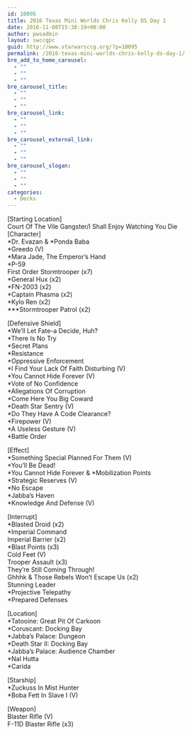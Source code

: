 ```yaml
---
id: 10095
title: 2016 Texas Mini Worlds Chris Kelly DS Day 1
date: 2016-11-08T15:38:19+00:00
author: pwsadmin
layout: swccgpc
guid: http://www.starwarsccg.org/?p=10095
permalink: /2016-texas-mini-worlds-chris-kelly-ds-day-1/
bre_add_to_home_carousel:
  - ""
  - ""
  - ""
bre_carousel_title:
  - ""
  - ""
  - ""
bre_carousel_link:
  - ""
  - ""
  - ""
bre_carousel_external_link:
  - ""
  - ""
  - ""
bre_carousel_slogan:
  - ""
  - ""
  - ""
categories:
  - Decks
---
```

[Starting Location]  
Court Of The Vile Gangster/I Shall Enjoy Watching You Die  
[Character]  
\*Dr. Evazan & \*Ponda Baba  
*Greedo (V)  
*Mara Jade, The Emperor&#8217;s Hand  
*P-59  
First Order Stormtrooper (x7)  
*General Hux (x2)  
*FN-2003 (x2)  
*Captain Phasma (x2)  
*Kylo Ren (x2)  
\***Stormtrooper Patrol (x2)

[Defensive Shield]  
*We&#8217;ll Let Fate-a Decide, Huh?  
*There Is No Try  
*Secret Plans  
*Resistance  
*Oppressive Enforcement  
*I Find Your Lack Of Faith Disturbing (V)  
*You Cannot Hide Forever (V)  
*Vote of No Confidence  
*Allegations Of Corruption  
*Come Here You Big Coward  
*Death Star Sentry (V)  
*Do They Have A Code Clearance?  
*Firepower (V)  
*A Useless Gesture (V)  
*Battle Order

[Effect]  
*Something Special Planned For Them (V)  
*You&#8217;ll Be Dead!  
\*You Cannot Hide Forever & \*Mobilization Points  
*Strategic Reserves (V)  
*No Escape  
*Jabba&#8217;s Haven  
*Knowledge And Defense (V)

[Interrupt]  
*Blasted Droid (x2)  
*Imperial Command  
Imperial Barrier (x2)  
*Blast Points (x3)  
Cold Feet (V)  
Trooper Assault (x3)  
They&#8217;re Still Coming Through!  
Ghhhk & Those Rebels Won&#8217;t Escape Us (x2)  
Stunning Leader  
*Projective Telepathy  
*Prepared Defenses

[Location]  
*Tatooine: Great Pit Of Carkoon  
*Coruscant: Docking Bay  
*Jabba&#8217;s Palace: Dungeon  
*Death Star II: Docking Bay  
*Jabba&#8217;s Palace: Audience Chamber  
*Nal Hutta  
*Carida

[Starship]  
*Zuckuss In Mist Hunter  
*Boba Fett In Slave I (V)

[Weapon]  
Blaster Rifle (V)  
F-11D Blaster Rifle (x3)